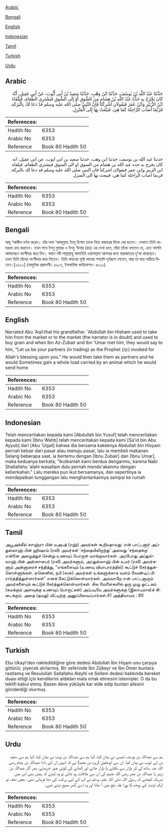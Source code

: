 [Arabic](#arabic)

[Bengali](#bengali)

[English](#english)

[Indonesian](#indonesian)

[Tamil](#tamil)

[Turkish](#turkish)

[Urdu](#urdu)

## Arabic


<div dir="rtl" lang="ar" style={{fontSize:'larger',backgroundColor:'#f8f9fa',padding:20}}>
حَدَّثَنَا عَبْدُ اللَّهِ بْنُ يُوسُفَ، حَدَّثَنَا ابْنُ وَهْبٍ، حَدَّثَنَا سَعِيدُ بْنُ أَبِي أَيُّوبَ، عَنْ أَبِي عَقِيلٍ، أَنَّهُ كَانَ يَخْرُجُ بِهِ جَدُّهُ عَبْدُ اللَّهِ بْنُ هِشَامٍ مِنَ السُّوقِ أَوْ إِلَى السُّوقِ فَيَشْتَرِي الطَّعَامَ، فَيَلْقَاهُ ابْنُ الزُّبَيْرِ وَابْنُ عُمَرَ فَيَقُولاَنِ أَشْرِكْنَا فَإِنَّ النَّبِيَّ صلى الله عليه وسلم قَدْ دَعَا لَكَ بِالْبَرَكَةِ‏.‏ فَرُبَّمَا أَصَابَ الرَّاحِلَةَ كَمَا هِيَ، فَيَبْعَثُ بِهَا إِلَى الْمَنْزِلِ‏.‏
</div>
<div style={{backgroundColor:'#f8f9fa',padding:20, marginBottom: 10}}><table> <thead> <tr> <th>References:</th> <th></th> </tr> </thead> <tbody><tr><td>Hadith No</td><td>6353</td></tr><tr><td>Arabic No</td><td>6353</td></tr><tr><td>Reference</td><td>Book 80 Hadith 50</td></tr></tbody></table></div>


<div dir="rtl" lang="ar" style={{fontSize:'larger',backgroundColor:'#f8f9fa',padding:20}}>
حدثنا عبد الله بن يوسف، حدثنا ابن وهب، حدثنا سعيد بن ابي ايوب، عن ابي عقيل، انه كان يخرج به جده عبد الله بن هشام من السوق او الى السوق فيشتري الطعام، فيلقاه ابن الزبير وابن عمر فيقولان اشركنا فان النبي صلى الله عليه وسلم قد دعا لك بالبركة. فربما اصاب الراحلة كما هي، فيبعث بها الى المنزل
</div>
<div style={{backgroundColor:'#f8f9fa',padding:20, marginBottom: 10}}><table> <thead> <tr> <th>References:</th> <th></th> </tr> </thead> <tbody><tr><td>Hadith No</td><td>6353</td></tr><tr><td>Arabic No</td><td>6353</td></tr><tr><td>Reference</td><td>Book 80 Hadith 50</td></tr></tbody></table></div>

## Bengali


<div dir="ltr" lang="bn" style={{fontSize:'larger',backgroundColor:'#f8f9fa',padding:20}}>
আবূ ‘আকীল বর্ণনা করেন। তাঁর দাদা ‘আবদুল্লাহ ইবনু হিশাম তাকে নিয়ে বাজারের দিকে বের হতেন। সেখানে তিনি খাদ্যদ্রব্য ক্রয় করতেন। তখন পথে ইবনু যুবায়র ও ইবনু ‘উমার (রাঃ) এর দেখা হলে, তাঁরা তাঁকে বলতেন যে, এতে আপনি আমাদেরও অংশীদার করে নিন। কারণ নবী সাল্লাল্লাহু আলাইহি ওয়াসাল্লাম আপনার জন্য বারাকাতের দু‘আ করেছেন। তখন তিনি তাঁদের অংশীদার করে নিতেন। তিনি বাহনের পৃষ্ঠে লাভের শস্যাদি পূর্ণরূপে পেতেন, আর তা ঘরে পাঠিয়ে দিতেন।[২৫০২] (আধুনিক প্রকাশনী- ৫৯০৭, ইসলামিক ফাউন্ডেশন- ৫৮০০)
</div>
<div style={{backgroundColor:'#f8f9fa',padding:20, marginBottom: 10}}><table> <thead> <tr> <th>References:</th> <th></th> </tr> </thead> <tbody><tr><td>Hadith No</td><td>6353</td></tr><tr><td>Arabic No</td><td>6353</td></tr><tr><td>Reference</td><td>Book 80 Hadith 50</td></tr></tbody></table></div>

## English


<div dir="ltr" lang="en" style={{fontSize:'larger',backgroundColor:'#f8f9fa',padding:20}}>
Narrated Abu 'Aqil:that his grandfather. 'Abdullah bin Hisham used to take him from the market or to the market (the narrator is in doubt) and used to buy grain and when Ibn Az-Zubair and Ibn 'Umar met him, they would say to him, "Let us be your partners (in trading) as the Prophet (ﷺ) invoked for Allah's blessing upon you." He would then take them as partners and he would Sometimes gain a whole load carried by an animal which he would send home
</div>
<div style={{backgroundColor:'#f8f9fa',padding:20, marginBottom: 10}}><table> <thead> <tr> <th>References:</th> <th></th> </tr> </thead> <tbody><tr><td>Hadith No</td><td>6353</td></tr><tr><td>Arabic No</td><td>6353</td></tr><tr><td>Reference</td><td>Book 80 Hadith 50</td></tr></tbody></table></div>

## Indonesian


<div dir="ltr" lang="id" style={{fontSize:'larger',backgroundColor:'#f8f9fa',padding:20}}>
Telah menceritakan kepada kami [Abdullah bin Yusuf] telah menceritakan kepada kami [Ibnu Wahb] telah menceritakan kepada kami [Sa'id bin Abu Ayyub] dari [Abu 'Uqail] bahwa dia bersama kakeknya Abdullah bin Hisyam pernah keluar dari pasar atau menuju pasar, lalu ia membeli makanan. Selang beberapa saat, ia bertemu dengan [Ibnu Zubair] dan [Ibnu Umar], maka keduanya berkata; "Ikutkanlah kami berdua denganmu, karena Nabi Shallallahu 'alahi wasallam dulu pernah mendo'akanmu dengan keberkahan." Lalu mereka pun ikut bersamanya, dan sepertinya ia mendapatkan tunggangan lalu menghantarkannya sampai ke rumah
</div>
<div style={{backgroundColor:'#f8f9fa',padding:20, marginBottom: 10}}><table> <thead> <tr> <th>References:</th> <th></th> </tr> </thead> <tbody><tr><td>Hadith No</td><td>6353</td></tr><tr><td>Arabic No</td><td>6353</td></tr><tr><td>Reference</td><td>Book 80 Hadith 50</td></tr></tbody></table></div>

## Tamil


<div dir="ltr" lang="ta" style={{fontSize:'larger',backgroundColor:'#f8f9fa',padding:20}}>
அபூஅக்கீல் ஸுஹ்ரா பின் மஅபத் (ரஹ்) அவர்கள் கூறியதாவது: என் பாட்டனார் அப்துல்லாஹ் பின் ஹிஷாம் (ரலி) அவர்கள் ‘சந்தையிலிருந்து’ அல்லது ‘சந்தைக்கு’ என்னை அழைத்துச் சென்று உணவுப் பொருள் வாங்குவார்கள். அப்போது அப்துல்லாஹ் பின் அஸ்ஸுபைர் (ரலி) அவர்களும், அப்துல்லாஹ் பின் உமர் (ரலி) அவர்களும் அன்னாரைச் சந்தித்து, “எங்களையும் (உணவு வியாபாரத்தில்) கூட்டுச் சேர்த்துக்கொள்ளுங்கள். ஏனெனில், நபி (ஸல்) அவர்கள் உங்களுக்காக வளம் வேண்டிப் பிரார்த்தித்துள்ளார்கள்” எனக் கேட்டுக்கொள்வார்கள். அவ்வாறே என் பாட்டனாரும் அவர்களையும் கூட்டுச் சேர்த்துக்கொள்வார்கள். சில வேளைகளில் ஒரு முழு ஒட்டகம் (சுமக்கும் அளவுக்கு உணவுப் பொருட்கள்) அப்படியே அவர்களுக்கு (இலாபமாக)க் கிடைக்கும். அதை (தமது) வீட்டிற்கு அனுப்பிவைப்பார்கள்.41 அத்தியாயம் : 80
</div>
<div style={{backgroundColor:'#f8f9fa',padding:20, marginBottom: 10}}><table> <thead> <tr> <th>References:</th> <th></th> </tr> </thead> <tbody><tr><td>Hadith No</td><td>6353</td></tr><tr><td>Arabic No</td><td>6353</td></tr><tr><td>Reference</td><td>Book 80 Hadith 50</td></tr></tbody></table></div>

## Turkish


<div dir="ltr" lang="tr" style={{fontSize:'larger',backgroundColor:'#f8f9fa',padding:20}}>
Ebu Ukayl'den nakledildiğine göre dedesi Abdullah İbn Hişam onu çarşıya götürür, yiyecek alırlarmış. Bir seferinde İbn Zübeyr ve İbn Ömer bunlara rastlamış ve ResuluIlah Sallallahu Aleyhi ve Sellem dedesi hakkında bereket duası ettiği için kendilerini aldıkları mala ortak etmesini istemişler. O da bu teklifi kabul etmiş. Bazen deve yüküyle kar elde edip bunları ailesini gönderdiği olurmuş
</div>
<div style={{backgroundColor:'#f8f9fa',padding:20, marginBottom: 10}}><table> <thead> <tr> <th>References:</th> <th></th> </tr> </thead> <tbody><tr><td>Hadith No</td><td>6353</td></tr><tr><td>Arabic No</td><td>6353</td></tr><tr><td>Reference</td><td>Book 80 Hadith 50</td></tr></tbody></table></div>

## Urdu


<div dir="rtl" lang="ur" style={{fontSize:'larger',backgroundColor:'#f8f9fa',padding:20}}>
ہم سے عبداللہ بن یوسف تنیسی نے بیان کیا، کہا ہم سے عبداللہ بن وہب نے بیان کیا، کہا ہم سے سعید بن ابی ایوب نے بیان کیا، ان سے ابوعقیل (زہرہ بن معبد) نے کہ انہیں ان کے دادا عبداللہ بن ہشام رضی اللہ عنہ ساتھ لے کر بازار سے نکلتے یا بازار جاتے اور کھانے کی کوئی چیز خریدتے، پھر اگر عبداللہ بن زبیر یا عبداللہ بن عمر رضی اللہ عنہم کی ان سے ملاقات ہو جاتی تو وہ کہتے کہ ہمیں بھی اس میں شریک کیجئے کہ رسول اللہ صلی اللہ علیہ وسلم نے آپ کے لیے برکت کی دعا فرمائی تھی۔ بعض دفعہ تو ایک اونٹ کے بوجھ کا پورا غلہ نفع میں آ جاتا اور وہ اسے گھر بھیج دیتے تھے۔
</div>
<div style={{backgroundColor:'#f8f9fa',padding:20, marginBottom: 10}}><table> <thead> <tr> <th>References:</th> <th></th> </tr> </thead> <tbody><tr><td>Hadith No</td><td>6353</td></tr><tr><td>Arabic No</td><td>6353</td></tr><tr><td>Reference</td><td>Book 80 Hadith 50</td></tr></tbody></table></div>